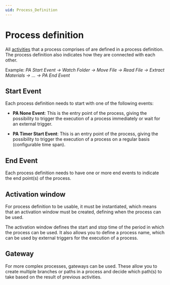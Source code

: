 ```yaml
---
uid: Process_Definition
---
```


# Process definition

All [activities](xref:PA_Activities) that a process comprises of are defined in a process definition. The process definition also indicates how they are connected with each other.

Example: *PA Start Event -> Watch Folder -> Move File -> Read File -> Extract Materials -> … -> PA End Event*

## Start Event

Each process definition needs to start with one of the following events:

- **PA None Event**: This is the entry point of the process, giving the possibility to trigger the execution of a process immediately or wait for an external trigger.

<!-- Comment:  immediately? manually? (original version: initially) + the/an?-->

- **PA Timer Start Event**: This is an entry point of the process, giving the possibility to trigger the execution of a process on a regular basis (configurable time span).

## End Event

Each process definition needs to have one or more end events to indicate the end point(s) of the process.

## Activation window

For process definition to be usable, it must be instantiated, which means that an activation window must be created, defining when the process can be used.

The activation window defines the start and stop time of the period in which the process can be used. It also allows you to define a process name, which can be used by external triggers for the execution of a process.

## Gateway

For more complex processes, gateways can be used. These allow you to create multiple branches or paths in a process and decide which path(s) to take based on the result of previous activities.
